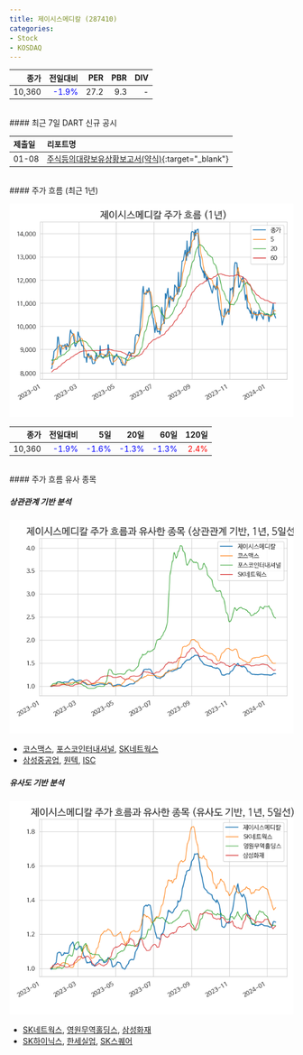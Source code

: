 ```yaml
---
title: 제이시스메디칼 (287410)
categories:
- Stock
- KOSDAQ
---
```


|**종가**|**전일대비**|**PER**|**PBR**|**DIV**|
|---:|-------:|--:|--:|--:|
|10,360|<span style="color: blue">-1.9%</span>|27.2|9.3|-|

<!-- more -->

<br>
#### 최근 7일 DART 신규 공시


|**제출일**|**리포트명**|
|:-----|:-------|
|01-08|[주식등의대량보유상황보고서(약식)](https://dart.fss.or.kr/dsaf001/main.do?rcpNo=20240108000264){:target="_blank"}|

<br>
#### 주가 흐름 (최근 1년)

![287410](/assets/images/stock/287410.png)

|**종가**|**전일대비**|**5일**|**20일**|**60일**|**120일**|
|---:|-------:|--:|---:|---:|----:|
|10,360|<span style="color: blue">-1.9%</span>|<span style="color: blue">-1.6%</span>|<span style="color: blue">-1.3%</span>|<span style="color: blue">-1.3%</span>|<span style="color: red">2.4%</span>|

<br>
#### 주가 흐름 유사 종목

##### 상관관계 기반 분석

![287410](/assets/images/stock/287410_corr.png)
- [코스맥스](/192820/), [포스코인터내셔널](/047050/), [SK네트웍스](/001740/)
- [삼성중공업](/010140/), [원텍](/336570/), [ISC](/095340/)

##### 유사도 기반 분석

![287410](/assets/images/stock/287410_sim.png)
- [SK네트웍스](/001740/), [영원무역홀딩스](/009970/), [삼성화재](/000810/)
- [SK하이닉스](/000660/), [한세실업](/105630/), [SK스퀘어](/402340/)